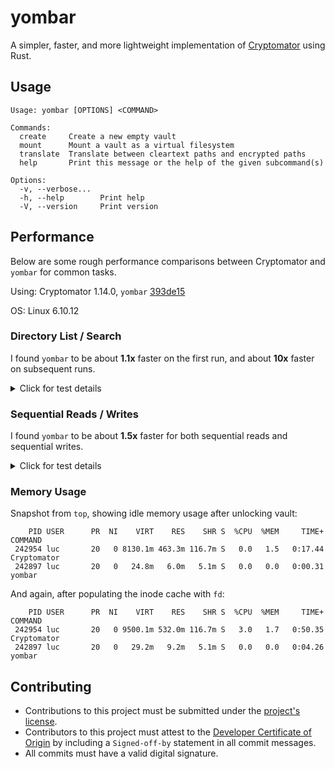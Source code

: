 # yombar

A simpler, faster, and more lightweight implementation of [Cryptomator](https://github.com/cryptomator/cryptomator) using Rust.

## Usage

```
Usage: yombar [OPTIONS] <COMMAND>

Commands:
  create     Create a new empty vault
  mount      Mount a vault as a virtual filesystem
  translate  Translate between cleartext paths and encrypted paths
  help       Print this message or the help of the given subcommand(s)

Options:
  -v, --verbose...
  -h, --help        Print help
  -V, --version     Print version
```

## Performance

Below are some rough performance comparisons between Cryptomator and `yombar` for common tasks.

Using: Cryptomator 1.14.0, `yombar` [393de15](https://github.com/0xSiO/yombar/tree/393de158e17b9cdff1b417525018234c992fb9d5)

OS: Linux 6.10.12

### Directory List / Search

I found `yombar` to be about **1.1x** faster on the first run, and about **10x** faster on subsequent runs.

<details>
<summary>Click for test details</summary>

Using: `fd` 10.1.0

Drive: Seagate 5TB Portable, ext4 filesystem

First, warm up caches for the underlying filesystem, allocate inodes, etc.
```sh
$ cd '/run/media/luc/Seagate 5TB'
$ fd > /dev/null
```

Start Cryptomator and mount vault.
```sh
$ cd /path/to/virtual/cryptomator/vault

$ time fd > /dev/null
fd > /dev/null  0.45s user 0.73s system 14% cpu 7.972 total

$ time fd > /dev/null
fd > /dev/null  0.53s user 0.85s system 15% cpu 8.908 total

$ fd | wc -l
13206
```

Unmount drive, mount again, and warm up underlying caches like before. Start `yombar` and mount vault.
```sh
$ cd /path/to/virtual/yombar/vault

$ time fd > /dev/null
fd > /dev/null  0.34s user 0.56s system 12% cpu 7.380 total

$ time fd > /dev/null
fd > /dev/null  0.15s user 0.24s system 44% cpu 0.880 total

$ fd | wc -l
13206
```

</details>

### Sequential Reads / Writes

I found `yombar` to be about **1.5x** faster for both sequential reads and sequential writes.

<details>
<summary>Click for test details</summary>

Drive: Samsung MZVL22T0HBLB 2TB, btrfs filesystem with LUKS2 encryption

Using a large video file:
```sh
$ du -h large_video_file.mkv
8.4G    large_video_file.mkv
```

Start Cryptomator and mount vault.
```sh
$ cd /path/to/virtual/cryptomator/vault

# Read
$ time /bin/cat large_video_file.mkv > /dev/null
/bin/cat large_video_file.mkv > /dev/null  0.05s user 4.23s system 40% cpu 10.637 total

# Write
$ time /bin/cat ~/original/large_video_file.mkv > ./large_video_file.mkv
/bin/cat ~/original/large_video_file.mkv > ./large_video_file.mkv  0.16s user 9.42s system 19% cpu 48.362 total
```

Start `yombar` and mount vault.
```sh
$ cd /path/to/virtual/yombar/vault

# Read
$ time /bin/cat ./large_video_file.mkv > /dev/null
/bin/cat ./large_video_file.mkv > /dev/null  0.02s user 1.71s system 24% cpu 6.932 total

# Write
$ time /bin/cat ~/original/large_video_file.mkv > ./large_video_file.mkv
/bin/cat ~/original/large_video_file.mkv > ./large_video_file.mkv  0.13s user 6.50s system 20% cpu 32.880 total
```

</details>

### Memory Usage

Snapshot from `top`, showing idle memory usage after unlocking vault:
```
    PID USER      PR  NI    VIRT    RES    SHR S  %CPU  %MEM     TIME+ COMMAND
 242954 luc       20   0 8130.1m 463.3m 116.7m S   0.0   1.5   0:17.44 Cryptomator
 242897 luc       20   0   24.8m   6.0m   5.1m S   0.0   0.0   0:00.31 yombar
```

And again, after populating the inode cache with `fd`:
```
    PID USER      PR  NI    VIRT    RES    SHR S  %CPU  %MEM     TIME+ COMMAND
 242954 luc       20   0 9500.1m 532.0m 116.7m S   3.0   1.7   0:50.35 Cryptomator
 242897 luc       20   0   29.2m   9.2m   5.1m S   0.0   0.0   0:04.26 yombar
```

## Contributing

- Contributions to this project must be submitted under the [project's license](./LICENSE).
- Contributors to this project must attest to the [Developer Certificate of Origin](https://developercertificate.org/) by including a `Signed-off-by` statement in all commit messages.
- All commits must have a valid digital signature.
